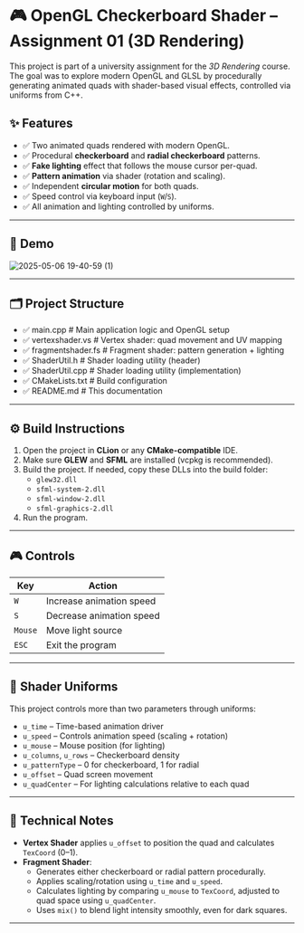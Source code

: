# 🎮 OpenGL Checkerboard Shader – Assignment 01 (3D Rendering)

This project is part of a university assignment for the *3D Rendering* course. The goal was to explore modern OpenGL and GLSL by procedurally generating animated quads with shader-based visual effects, controlled via uniforms from C++.

## ✨ Features

- ✅ Two animated quads rendered with modern OpenGL.
- ✅ Procedural **checkerboard** and **radial checkerboard** patterns.
- ✅ **Fake lighting** effect that follows the mouse cursor per-quad.
- ✅ **Pattern animation** via shader (rotation and scaling).
- ✅ Independent **circular motion** for both quads.
- ✅ Speed control via keyboard input (`W`/`S`).
- ✅ All animation and lighting controlled by uniforms.

---

## 📸 Demo 
![2025-05-06 19-40-59 (1)](https://github.com/user-attachments/assets/a8d7398b-6ce5-4d39-a427-441200698f42)

---

## 🗂️ Project Structure
- ✅ main.cpp # Main application logic and OpenGL setup
- ✅ vertexshader.vs # Vertex shader: quad movement and UV mapping
- ✅ fragmentshader.fs # Fragment shader: pattern generation + lighting
- ✅ ShaderUtil.h # Shader loading utility (header)
- ✅ ShaderUtil.cpp # Shader loading utility (implementation)
- ✅ CMakeLists.txt # Build configuration
- ✅ README.md # This documentation


---

## ⚙️ Build Instructions

1. Open the project in **CLion** or any **CMake-compatible** IDE.
2. Make sure **GLEW** and **SFML** are installed (vcpkg is recommended).
3. Build the project. If needed, copy these DLLs into the build folder:
   - `glew32.dll`
   - `sfml-system-2.dll`
   - `sfml-window-2.dll`
   - `sfml-graphics-2.dll`
4. Run the program.

---

## 🎮 Controls

| Key       | Action                              |
|-----------|--------------------------------------|
| `W`       | Increase animation speed             |
| `S`       | Decrease animation speed             |
| `Mouse`   | Move light source                    |
| `ESC`     | Exit the program                     |

---

## 🎨 Shader Uniforms

This project controls more than two parameters through uniforms:

- `u_time` – Time-based animation driver  
- `u_speed` – Controls animation speed (scaling + rotation)  
- `u_mouse` – Mouse position (for lighting)  
- `u_columns`, `u_rows` – Checkerboard density  
- `u_patternType` – 0 for checkerboard, 1 for radial  
- `u_offset` – Quad screen movement  
- `u_quadCenter` – For lighting calculations relative to each quad  

---

## 🧠 Technical Notes

- **Vertex Shader** applies `u_offset` to position the quad and calculates `TexCoord` (0–1).
- **Fragment Shader**:
  - Generates either checkerboard or radial pattern procedurally.
  - Applies scaling/rotation using `u_time` and `u_speed`.
  - Calculates lighting by comparing `u_mouse` to `TexCoord`, adjusted to quad space using `u_quadCenter`.
  - Uses `mix()` to blend light intensity smoothly, even for dark squares.

---



